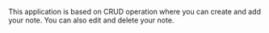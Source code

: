 This application is based on CRUD operation where you can create and add your note. You can also edit and delete your note.
